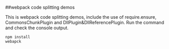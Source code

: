 ##webpack code splitting demos

This is webpack code splitting demos, include the use of require.ensure, CommonsChunkPlugin and DllPlugin&DllReferencePlugin. Run the command and check the console output.

```
npm install
webapck
```
